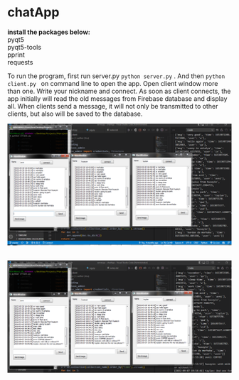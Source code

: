 # chatApp

**install the packages below:**<br>
pyqt5<br>
pyqt5-tools<br>
pprint<br>
requests<br>

To run the program, first run server.py ```python server.py``` . And then ```python client.py ``` on command line to open the app. Open client window more than one.
Write your nickname and connect. As soon as client connects, the app initially will read the old messages from Firebase database and display all.
When clients send a message, it will not only be transmitted to other clients, but also will be saved to the database. 

![alt text](https://github.com/avni25/chatApp/blob/master/ss1.png)
<br>
<br>

![alt text](https://github.com/avni25/chatApp/blob/master/ss2.png)

